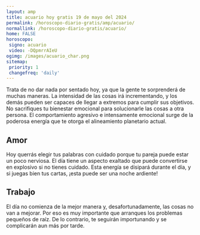 ```yaml
---
layout: amp
title: acuario hoy gratis 19 de mayo del 2024 
permalink: /horoscopo-diario-gratis/amp/acuario/
normallink: /horoscopo-diario-gratis/acuario/
home: FALSE
horoscopo:
 signo: acuario
 video: -DQpmrrAIeU
ogimg: /images/acuario_char.png
sitemap:
 priority: 1
 changefreq: 'daily'
---
```



Trata de no dar nada por sentado hoy, ya que la gente te sorprenderá de muchas maneras. La intensidad de las cosas irá incrementando, y los demás pueden ser capaces de llegar a extremos para cumplir sus objetivos. No sacrifiques tu bienestar emocional para solucionarle las cosas a otra persona. El comportamiento agresivo e intensamente emocional surge de la poderosa energía que te otorga el alineamiento planetario actual.

## Amor

Hoy querrás elegir tus palabras con cuidado porque tu pareja puede estar un poco nerviosa. El día tiene un aspecto exaltado que puede convertirse en explosivo si no tienes cuidado. Esta energía se disipará durante el día, y si juegas bien tus cartas, ¡esta puede ser una noche ardiente!

## Trabajo

El día no comienza de la mejor manera y, desafortunadamente, las cosas no van a mejorar. Por eso es muy importante que arranques los problemas pequeños de raíz. De lo contrario, te seguirán importunando y se complicarán aun más por tarde.